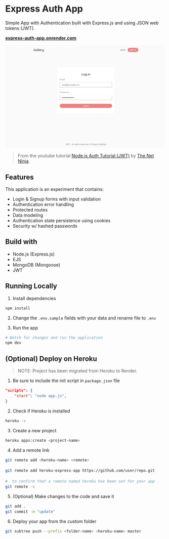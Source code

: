 # Express Auth App

Simple App with Authentication built with Express.js and using JSON web tokens (JWT).

**[express-auth-app.onrender.com](https://express-auth-app.onrender.com/)**

![express-auth-app](https://raw.githubusercontent.com/ryuuto829/labs/master/_assets/express-auth-app.jpg)

> From the youtube tutorial [Node.js Auth Tutorial (JWT)](https://www.youtube.com/watch?v=SnoAwLP1a-0&list=PL4cUxeGkcC9iqqESP8335DA5cRFp8loyp&ab_channel=TheNetNinja) by [The Net Ninja](https://www.youtube.com/channel/UCW5YeuERMmlnqo4oq8vwUpg).

## Features

This application is an experiment that contains:

- Login & Signup forms with input validation
- Authentication error handling
- Protected routes
- Data modeling
- Authentication state persistence using cookies
- Security w/ hashed passwords

## Build with

- Node.js (Express.js)
- EJS
- MongoDB (Mongoose)
- JWT

## Running Locally

1. Install dependencies

```bash
npm install
```

2. Change the `.env.sample` fields with your data and rename file to `.env`

3. Run the app

```bash
# Watch for changes and run the application
npm dev
```

## (Optional) Deploy on Heroku

> NOTE: Project has been migrated from Heroku to Render.

1. Be sure to include the init script in `package.json` file

```json
"scripts": {
    "start": "node app.js",
}
```

2. Check if Heroku is installed

```bash
heroku -v
```

3. Create a new project

```bash
heroku apps:create <project-name>
```

4. Add a remote link

```bash
git remote add <heroku-name> <remote>

git remote add heroku-express-app https://github.com/user/repo.git

#  to confirm that a remote named heroku has been set for your app
git remote -v
```

5. (Optional) Make changes to the code and save it

```bash
git add .
git commit -m "update"
```

6. Deploy your app from the custom folder

```bash
git subtree push --prefix <folder-name> <heroku-name> master
```
